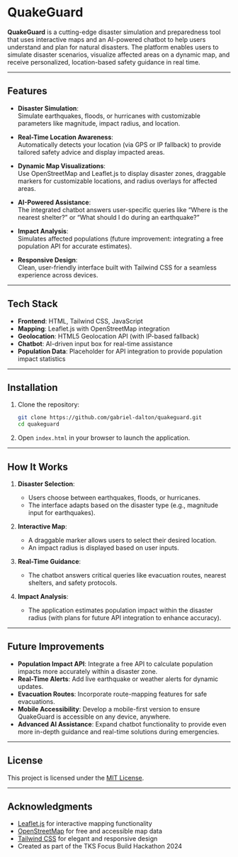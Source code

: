 # QuakeGuard  

**QuakeGuard** is a cutting-edge disaster simulation and preparedness tool that uses interactive maps and an AI-powered chatbot to help users understand and plan for natural disasters. The platform enables users to simulate disaster scenarios, visualize affected areas on a dynamic map, and receive personalized, location-based safety guidance in real time.  

---

## Features  

- **Disaster Simulation**:  
  Simulate earthquakes, floods, or hurricanes with customizable parameters like magnitude, impact radius, and location.  

- **Real-Time Location Awareness**:  
  Automatically detects your location (via GPS or IP fallback) to provide tailored safety advice and display impacted areas.  

- **Dynamic Map Visualizations**:  
  Use OpenStreetMap and Leaflet.js to display disaster zones, draggable markers for customizable locations, and radius overlays for affected areas.  

- **AI-Powered Assistance**:  
  The integrated chatbot answers user-specific queries like “Where is the nearest shelter?” or “What should I do during an earthquake?”  

- **Impact Analysis**:  
  Simulates affected populations (future improvement: integrating a free population API for accurate estimates).  

- **Responsive Design**:  
  Clean, user-friendly interface built with Tailwind CSS for a seamless experience across devices.  

---

## Tech Stack  

- **Frontend**: HTML, Tailwind CSS, JavaScript  
- **Mapping**: Leaflet.js with OpenStreetMap integration  
- **Geolocation**: HTML5 Geolocation API (with IP-based fallback)  
- **Chatbot**: AI-driven input box for real-time assistance  
- **Population Data**: Placeholder for API integration to provide population impact statistics  

---

## Installation  

1. Clone the repository:  
   ```bash  
   git clone https://github.com/gabriel-dalton/quakeguard.git  
   cd quakeguard  
   ```  

2. Open `index.html` in your browser to launch the application.  

---

## How It Works  

1. **Disaster Selection**:  
   - Users choose between earthquakes, floods, or hurricanes.  
   - The interface adapts based on the disaster type (e.g., magnitude input for earthquakes).  

2. **Interactive Map**:  
   - A draggable marker allows users to select their desired location.  
   - An impact radius is displayed based on user inputs.  

3. **Real-Time Guidance**:  
   - The chatbot answers critical queries like evacuation routes, nearest shelters, and safety protocols.  

4. **Impact Analysis**:  
   - The application estimates population impact within the disaster radius (with plans for future API integration to enhance accuracy).  

---

## Future Improvements  

- **Population Impact API**: Integrate a free API to calculate population impacts more accurately within a disaster zone.  
- **Real-Time Alerts**: Add live earthquake or weather alerts for dynamic updates.  
- **Evacuation Routes**: Incorporate route-mapping features for safe evacuations.  
- **Mobile Accessibility**: Develop a mobile-first version to ensure QuakeGuard is accessible on any device, anywhere.  
- **Advanced AI Assistance**: Expand chatbot functionality to provide even more in-depth guidance and real-time solutions during emergencies.  

---

## License  

This project is licensed under the [MIT License](LICENSE).  

---

## Acknowledgments  

- [Leaflet.js](https://leafletjs.com/) for interactive mapping functionality  
- [OpenStreetMap](https://www.openstreetmap.org/) for free and accessible map data  
- [Tailwind CSS](https://tailwindcss.com/) for elegant and responsive design   
- Created as part of the TKS Focus Build Hackathon 2024  